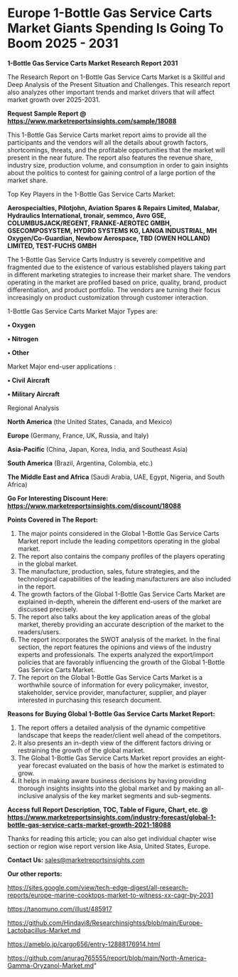 # Europe 1-Bottle Gas Service Carts Market Giants Spending Is Going To Boom 2025 - 2031

<strong>1-Bottle Gas Service Carts Market Research Report 2031</strong>

The Research Report on 1-Bottle Gas Service Carts Market is a Skillful and Deep Analysis of the Present Situation and Challenges. This research report also analyzes other important trends and market drivers that will affect market growth over 2025-2031.

<strong>Request Sample Report @ <a href=https://www.marketreportsinsights.com/sample/18088>https://www.marketreportsinsights.com/sample/18088</a></strong>

This 1-Bottle Gas Service Carts market report aims to provide all the participants and the vendors will all the details about growth factors, shortcomings, threats, and the profitable opportunities that the market will present in the near future. The report also features the revenue share, industry size, production volume, and consumption in order to gain insights about the politics to contest for gaining control of a large portion of the market share.

Top Key Players in the 1-Bottle Gas Service Carts Market:

<strong>Aerospecialties, Pilotjohn, Aviation Spares & Repairs Limited, Malabar, Hydraulics International, tronair, semmco, Avro GSE, COLUMBUSJACK/REGENT, FRANKE-AEROTEC GMBH, GSECOMPOSYSTEM, HYDRO SYSTEMS KG, LANGA INDUSTRIAL, MH Oxygen/Co-Guardian, Newbow Aerospace, TBD (OWEN HOLLAND) LIMITED, TEST-FUCHS GMBH</strong>

The 1-Bottle Gas Service Carts Industry is severely competitive and fragmented due to the existence of various established players taking part in different marketing strategies to increase their market share. The vendors operating in the market are profiled based on price, quality, brand, product differentiation, and product portfolio. The vendors are turning their focus increasingly on product customization through customer interaction.

1-Bottle Gas Service Carts Market Major Types are:

<strong>• Oxygen

• Nitrogen

• Other</strong>

Market Major end-user applications :

<strong>• Civil Aircraft

• Military Aircraft</strong>

Regional Analysis

</u><strong><b>North America</b></strong> (the United States, Canada, and Mexico)

<strong><b>Europe </b></strong>(Germany, France, UK, Russia, and Italy)

<strong><b>Asia-Pacific</b></strong> (China, Japan, Korea, India, and Southeast Asia)

<strong><b>South America</b></strong> (Brazil, Argentina, Colombia, etc.)

<strong><b>The Middle East and Africa</b></strong> (Saudi Arabia, UAE, Egypt, Nigeria, and South Africa)

<strong>Go For Interesting Discount Here: <a href=https://www.marketreportsinsights.com/discount/18088>https://www.marketreportsinsights.com/discount/18088</a></strong>

<strong>Points Covered in The Report:</strong>
<ol>
  <li>The major points considered in the Global 1-Bottle Gas Service Carts Market report include the leading competitors operating in the global market.</li>
  <li>The report also contains the company profiles of the players operating in the global market.</li>
  <li>The manufacture, production, sales, future strategies, and the technological capabilities of the leading manufacturers are also included in the report.</li>
  <li>The growth factors of the Global 1-Bottle Gas Service Carts Market are explained in-depth, wherein the different end-users of the market are discussed precisely.</li>
  <li>The report also talks about the key application areas of the global market, thereby providing an accurate description of the market to the readers/users.</li>
  <li>The report incorporates the SWOT analysis of the market. In the final section, the report features the opinions and views of the industry experts and professionals. The experts analyzed the export/import policies that are favorably influencing the growth of the Global 1-Bottle Gas Service Carts Market.</li>
  <li>The report on the Global 1-Bottle Gas Service Carts Market is a worthwhile source of information for every policymaker, investor, stakeholder, service provider, manufacturer, supplier, and player interested in purchasing this research document.</li>
</ol>
<strong>Reasons for Buying Global 1-Bottle Gas Service Carts Market Report:</strong>

<ol>
  <li>The report offers a detailed analysis of the dynamic competitive landscape that keeps the reader/client well ahead of the competitors.</li>
  <li>It also presents an in-depth view of the different factors driving or restraining the growth of the global market.</li>
  <li>The Global 1-Bottle Gas Service Carts Market report provides an eight-year forecast evaluated on the basis of how the market is estimated to grow.</li>
  <li>It helps in making aware business decisions by having providing thorough insights insights into the global market and by making an all-inclusive analysis of the key market segments and sub-segments.</li>
</ol>
<strong>Access full Report Description, TOC, Table of Figure, Chart, etc. @ <a href=https://www.marketreportsinsights.com/industry-forecast/global-1-bottle-gas-service-carts-market-growth-2021-18088>https://www.marketreportsinsights.com/industry-forecast/global-1-bottle-gas-service-carts-market-growth-2021-18088</a></strong>


Thanks for reading this article; you can also get individual chapter wise section or region wise report version like Asia, United States, Europe.

<strong>Contact Us:</strong>
sales@marketreportsinsights.com

<strong>Our other reports:</strong>

<a href=https://sites.google.com/view/tech-edge-digest/all-research-reports/europe-marine-cooktops-market-to-witness-xx-cagr-by-2031>https://sites.google.com/view/tech-edge-digest/all-research-reports/europe-marine-cooktops-market-to-witness-xx-cagr-by-2031</a>

<a href=https://tanomuno.com/illust/485917>https://tanomuno.com/illust/485917</a>

<a href=https://github.com/Hindavi8/Researchinsightss/blob/main/Europe-Lactobacillus-Market.md>https://github.com/Hindavi8/Researchinsightss/blob/main/Europe-Lactobacillus-Market.md</a>

<a href=https://ameblo.jp/cargo656/entry-12888176914.html>https://ameblo.jp/cargo656/entry-12888176914.html</a>

<a href=https://github.com/anurag765555/report/blob/main/North-America-Gamma-Oryzanol-Market.md>https://github.com/anurag765555/report/blob/main/North-America-Gamma-Oryzanol-Market.md</a>"
